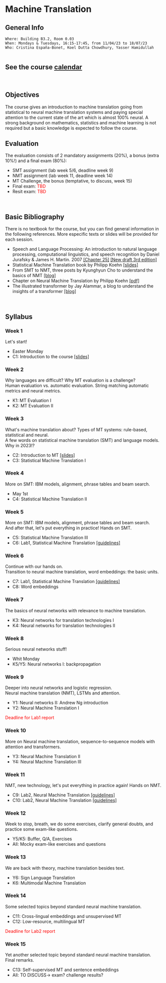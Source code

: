 # Machine Translation
## General Info
```
Where: Building B3.2, Room 0.03
When: Mondays & Tuesdays, 16:15-17:45, from 11/04/23 to 18/07/23
Who: Cristina España-Bonet, Koel Dutta Chowdhury, Yasser Hamidullah
     
```

## See the course [calendar](../calendars/calendarMT.md)
<br>

## Objectives

The course gives an introduction to machine translation going from statistical to neural machine translation systems and paying special attention to the current state of the art which is almost 100% neural. A strong background on mathematics, statistics and machine learning is not required but a basic knowledge is expected to follow the course.
<br>


## Evaluation

The evaluation consists of 2 mandatory assignments (20%), a bonus (extra 10%!) and a final exam (80%):
* SMT assignment (lab week 5/6, deadline week 9)
* NMT assignment (lab week 11, deadline week 14)
* MT Challenge, the bonus (temptative, to discuss, week 15)
* Final exam: <span style="color:red"> TBD </span> 
* Resit exam: <span style="color:red"> TBD </span>
<br>


## Basic Bibliography

There is no textbook for the course, but you can find general information in the following references. More especific texts or slides will be provided for each session.

* Speech and Language Processing: An introduction to natural language processing, computational linguistics,
and speech recognition by Daniel Jurafsky & James H. Martin. 2007 [[Chapter 25]](.//slides2018/biblio/JurafskyMartinChap25Draft.pdf) [[New draft 3rd edition]](https://web.stanford.edu/~jurafsky/slp3/)
* Statistical Machine Translation book by Philipp Koehn [[slides]](http://www.statmt.org/book/)
* From SMT to NMT, three posts by Kyunghyun Cho to understand the basics of NMT [[blog]](https://devblogs.nvidia.com/introduction-neural-machine-translation-with-gpus/)
* Chapter on Neural Machine Translation by Philipp Koehn [[pdf]](https://arxiv.org/pdf/1709.07809.pdf)
* The illustrated transformer by Jay Alammar, a blog to understand the insights of a transformer [[blog]](https://jalammar.github.io/illustrated-transformer/)
<br>

## Syllabus

### Week 1

Let's start! 

* Easter Monday
* C1: Introduction to the course [[slides]](.//slides2023/lectures/) 

### Week 2

Why languages are difficult? Why MT evaluation is a challenge? <br>
Human evaluation vs. automatic evaluation. String matching automatic metrics and neural metrics. 

* K1: MT Evaluation I 
* K2: MT Evaluation II

### Week 3 

What's machine translation about? Types of MT systems: rule-based, statistical and neural. <br>
A few words on statistical machine translation (SMT) and language models. Why in 2023!? 

* C2: Introduction to MT [[slides]](.//slides2023/lectures/) 
* C3: Statistical Machine Translation I

### Week 4

More on SMT: IBM models, alignment, phrase tables and beam search.

* May 1st
* C4: Statistical Machine Translation II

### Week 5

More on SMT: IBM models, alignment, phrase tables and beam search. <br>
And after that, let's put everything in practice! Hands on SMT.

* C5: Statistical Machine Translation III
* C6: Lab1, Statistical Machine Translation [[guidelines]](.//slides2023/lectures/) 

### Week 6

Continue with our hands on. <br>
Transition to neural machine translation, word embeddings: the basic units.

* C7: Lab1, Statistical Machine Translation [[guidelines]](.//slides2023/lectures/) 
* C8: Word embeddings


### Week 7
 
The basics of neural networks with relevance to machine translation. 

* K3: Neural networks for translation technologies I
* K4: Neural networks for translation technologies II


### Week 8

Serious neural networks stuff! 

* Whit Monday
* K5/Y5: Neural networks I: backpropagation

### Week 9

Deeper into neural networks and logistic regression. <br>
Neural machine translation (NMT), LSTMs and attention. <br>

* Y1: Neural networks II: Andrew Ng introduction
* Y2: Neural Machine Translation I

<span style="color:red">Deadline for Lab1 report</span>

### Week 10

More on Neural machine translation, sequence-to-sequence models with attention and transformers.

* Y3: Neural Machine Translation II
* Y4: Neural Machine Translation III


### Week 11

NMT, new technology, let's put everything in practice again! Hands on NMT.

* C9: Lab2, Neural Machine Translation [[guidelines]](.//slides2023/lectures/) 
* C10: Lab2, Neural Machine Translation [[guidelines]](.//slides2023/lectures/) 

### Week 12 

Week to stop, breath, we do some exercises, clarify general doubts, and practice some exam-like questions.

* Y5/K5: Buffer, Q/A, Exercises
* All: Mocky exam-like exercises and questions

### Week 13

We are back with theory, machine translation besides text. 

* Y6: Sign Language Translation
* K6: Multimodal Machine Translation

### Week 14

Some selected topics beyond standard neural machine translation. 

* C11: Cross-lingual embeddings and unsupervised MT
* C12: Low-resource, multilingual MT

<span style="color:red">Deadline for Lab2 report</span>

### Week 15

Yet another selected topic beyond standard neural machine translation. <br>
Final remarks.

* C13: Self-supervised MT and sentence embeddings
* All: TO DISCUSS-> exam? challenge results?


